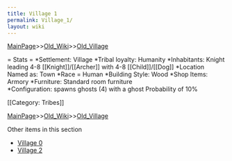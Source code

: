 ```yaml
---
title: Village 1
permalink: Village_1/
layout: wiki
---
```


[MainPage](/keeperrl_wiki/ "wikilink")>>[Old_Wiki](/keeperrl_wiki/Old_Wiki "wikilink")>>[Old_Village](/keeperrl_wiki/Old_Village "wikilink")

= Stats =
*Settlement: Village
*Tribal loyalty: Humanity
*Inhabitants: Knight leading 4-8 [[Knight]]/[[Archer]] with 4-8 [[Child]]/[[Dog]]
*Location Named as: Town
*Race = Human
*Building Style: Wood
*Shop Items: Armory
*Furniture: Standard room furniture  
*Configuration: spawns ghosts (4) with a ghost Probability of 10%

[[Category: Tribes]]

[MainPage](/keeperrl_wiki/ "wikilink")>>[Old_Wiki](/keeperrl_wiki/Old_Wiki "wikilink")>>[Old_Village](/keeperrl_wiki/Old_Village "wikilink")

Other items in this section
-    [Village 0](/keeperrl_wiki/Village_0 "wikilink")
-    [Village 2](/keeperrl_wiki/Village_2 "wikilink")
